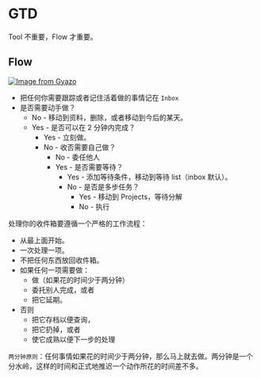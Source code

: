 # GTD

Tool 不重要，Flow 才重要。

## Flow

[![Image from Gyazo](https://i.gyazo.com/f02f2e8a38b4c81a7e1eec1bc3fa667a.png)](https://gyazo.com/f02f2e8a38b4c81a7e1eec1bc3fa667a)


*  把任何你需要跟踪或者记住活着做的事情记在 `Inbox`
* 是否需要动手做？
  * No - 移动到资料，删除，或者移动到今后的某天。
  * Yes - 是否可以在 2 分钟内完成？
    * Yes - 立刻做。
    * No -  收否需要自己做？
      * No - 委任他人
      * Yes - 是否需要等待？
        * Yes - 添加等待条件，移动到等待 list（inbox 默认）。
        * No - 是否是多步任务？
          * Yes - 移动到 Projects，等待分解
          * No - 执行

处理你的收件箱要遵循一个严格的工作流程：

* 从最上面开始。
* 一次处理一项。
* 不把任何东西放回收件箱。
* 如果任何一项需要做：
  * 做（如果花的时间少于两分钟）
  * 委托别人完成，或者
  * 把它延期。
* 否则
  * 把它存档以便查询，
  * 把它扔掉，或者
  * 使它成熟以便下一步的处理

`两分钟原则`：任何事情如果花的时间少于两分钟，那么马上就去做。两分钟是一个分水岭，这样的时间和正式地推迟一个动作所花的时间差不多。

